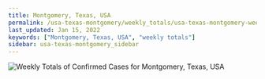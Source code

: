 ```yaml
---
title: Montgomery, Texas, USA
permalink: /usa-texas-montgomery/weekly_totals/usa-texas-montgomery-weekly_totals.html
last_updated: Jan 15, 2022
keywords: ["Montgomery, Texas, USA", "weekly totals"]
sidebar: usa-texas-montgomery_sidebar
---
```


![Weekly Totals of Confirmed Cases for Montgomery, Texas, USA](/covid_tracker/images/graphs/usa-texas-montgomery-weekly_totals_graph.png)
